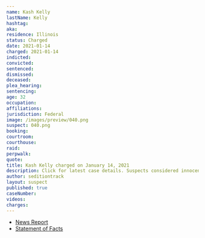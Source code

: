 ```yaml
---
name: Kash Kelly
lastName: Kelly
hashtag:
aka:
residence: Illinois
status: Charged
date: 2021-01-14
charged: 2021-01-14
indicted:
convicted:
sentenced:
dismissed:
deceased:
plea_hearing:
sentencing:
age: 32
occupation:
affiliations:
jurisdiction: Federal
image: /images/preview/040.png
suspect: 040.png
booking:
courtroom:
courthouse:
raid:
perpwalk:
quote:
title: Kash Kelly charged on January 14, 2021
description: Click for latest case details. Suspects considered innocent until proven guilty.
author: seditiontrack
layout: suspect
published: true
caseNumber:
videos:
charges:
---
```

- [News Report](https://www.nwitimes.com/news/update-hammond-man-charged-by-feds-in-capitol-siege/article_3e13f9f1-f6f3-5034-a712-5bbf2f80eb9f.html)
- [Statement of Facts](https://extremism.gwu.edu/sites/g/files/zaxdzs2191/f/Kash%20Lee%20Kelly%20Statement%20of%20Facts.pdf)
